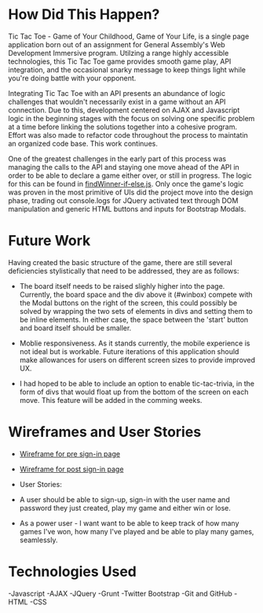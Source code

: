 # How Did This Happen?
  Tic Tac Toe - Game of Your Childhood, Game of Your Life, is a single page
  application born out of an assignment for General Assembly's Web Development
  Immersive program. Utilzing a range highly accessible technologies, this Tic
  Tac Toe game provides smooth game play, API integration, and the occasional
  snarky message to keep things light while you're doing battle with your
  opponent.

  Integrating Tic Tac Toe with an API presents an abundance of logic challenges  that wouldn't necessarily exist in a game without an API connection. Due to
  this, development centered on AJAX and Javascript logic in the beginning
  stages with the focus on solving one specific problem at a time before
  linking the solutions together into a cohesive program. Effort was also made
  to refactor code throughout the process to maintatin an organized code base.
  This work continues.

  One of the greatest challenges in the early part of this process was
  managing the calls to the API and staying one move ahead of the API in order
  to be able to declare a game either over, or still in progress. The logic for this can be found in [findWinner-if-else.js](tic-tac-toe-client/assets/scripts/findWinner-if-else.js). Only once the game's logic was proven in the most primitive of UIs did the project move into the design
  phase, trading out console.logs for JQuery activated text through DOM
  manipulation and generic HTML buttons and inputs for Bootstrap Modals.

# Future Work
  Having created the basic structure of the game, there are still several
  deficiencies stylistically that need to be addressed, they are as follows:

  - The board itself needs to be raised slighly higher into the page.
    Currently, the board space and the div above it (#winbox) compete with the Modal buttons on the right of the screen, this could possibly be solved by wrapping the two sets of elements in divs and setting them to be inline elements. In either case, the space between the 'start' button and board itself should be smaller.

 - Moblie responsiveness. As it stands currently, the mobile experience is not
   ideal but is workable. Future iterations of this application should make
   allowances for users on different screen sizes to provide improved UX.

 - I had hoped to be able to include an option to enable tic-tac-trivia, in
   the form of divs that would float up from the bottom of the screen on each
   move. This feature will be added in the comming weeks.


# Wireframes and User Stories

 - [Wireframe for pre sign-in page](https://imgur.com/JObXRu4)
 - [Wireframe for post sign-in page](https://imgur.com/2E2xegT)

 - User Stories:
  - A user should be able to sign-up, sign-in with the user name and password
    they just  created, play my game and either win or lose.
  - As a power user - I want want to be able to keep track of how many games
    I've won, how many I've played and be able to play many games, seamlessly.




# Technologies Used

-Javascript
-AJAX
-JQuery
-Grunt
-Twitter Bootstrap
-Git and GitHub
-HTML
-CSS
